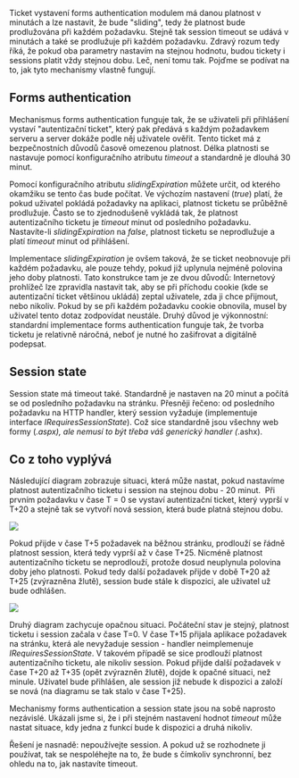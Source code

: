 <!-- dcterms:identifier = aspnetcz#184 -->
<!-- dcterms:title = Forms authentication a session state - proč nejsou synchronní? -->
<!-- dcterms:abstract = Ticket vystavení forms authentication modulem má danou platnost v minutách a lze nastavit, že bude "sliding", tedy že platnost bude prodlužována při každém požadavku. Stejně tak session timeout se udává v minutách a také se prodlužuje při každém požadavku. Zdravý rozum tedy říká, že pokud oba parametry nastavím na stejnou hodnotu, budou tickety i sessions platit vždy stejnou dobu. Leč, není tomu tak. Pojďme se podívat na to, jak tyto mechanismy vlastně fungují. -->
<!-- np9:categoryId = 1 -->
<!-- x4w:category = IT -->
<!-- np9:authorId = 1 -->
<!-- np9:authorEmail = michal.valasek@altairis.cz -->
<!-- dcterms:creator = Michal Altair Valášek -->
<!-- dcterms:created = 2008-02-16T13:55:53.117+01:00 -->
<!-- dcterms:date = 2008-02-16T13:55:53.117+01:00 -->

Ticket vystavení forms authentication modulem má danou platnost v minutách a lze nastavit, že bude "sliding", tedy že platnost bude prodlužována při každém požadavku. Stejně tak session timeout se udává v minutách a také se prodlužuje při každém požadavku. Zdravý rozum tedy říká, že pokud oba parametry nastavím na stejnou hodnotu, budou tickety i sessions platit vždy stejnou dobu. Leč, není tomu tak. Pojďme se podívat na to, jak tyto mechanismy vlastně fungují.

## Forms authentication

Mechanismus forms authentication funguje tak, že se uživateli při přihlášení vystaví "autentizační ticket", který pak předává s každým požadavkem serveru a server dokáže podle něj uživatele ověřit. Tento ticket má z bezpečnostních důvodů časově omezenou platnost. Délka platnosti se nastavuje pomocí konfiguračního atributu *timeout* a standardně je dlouhá 30 minut. 

Pomocí konfiguračního atributu *slidingExpiration* můžete určit, od kterého okamžiku se tento čas bude počítat. Ve výchozím nastavení (*true*) platí, že pokud uživatel pokládá požadavky na aplikaci, platnost ticketu se průběžně prodlužuje. Často se to zjednodušeně vykládá tak, že platnost autentizačního ticketu je *timeout* minut od posledního požadavku. Nastavíte-li *slidingExpiration* na *false*, platnost ticketu se neprodlužuje a platí *timeout* minut od přihlášení.

Implementace *slidingExpiration* je ovšem taková, že se ticket neobnovuje při každém požadavku, ale pouze tehdy, pokud již uplynula nejméně polovina jeho doby platnosti. Tato konstrukce tam je ze dvou důvodů: Internetový prohlížeč lze zpravidla nastavit tak, aby se při příchodu cookie (kde se autentizační ticket většinou ukládá) zeptal uživatele, zda ji chce přijmout, nebo nikoliv. Pokud by se při každém požadavku cookie obnovila, musel by uživatel tento dotaz zodpovídat neustále. Druhý důvod je výkonnostní: standardní implementace forms authentication funguje tak, že tvorba ticketu je relativně náročná, neboť je nutné ho zašifrovat a digitálně podepsat.

## Session state

Session state má timeout také. Standardně je nastaven na 20 minut a počítá se od posledního požadavku na stránku. Přesněji řečeno: od posledního požadavku na HTTP handler, který session vyžaduje (implementuje interface *IRequiresSessionState*). Což sice standardně jsou všechny web formy (*.aspx), ale nemusí to být třeba váš generický handler (*.ashx).

## Co z toho vyplývá

Následující diagram zobrazuje situaci, která může nastat, pokud nastavíme platnost autentizačního ticketu i session na stejnou dobu - 20 minut.  Při prvním požadavku v čase T = 0 se vystaví autentizační ticket, který vyprší v T+20 a stejně tak se vytvoří nová session, která bude platná stejnou dobu.

![](https://www.cdn.altairis.cz/Blog/2008/20080216-20080216-AuthMissing_3.png) 

Pokud přijde v čase T+5 požadavek na běžnou stránku, prodlouží se řádně platnost session, která tedy vyprší až v čase T+25. Nicméně platnost autentizačního ticketu se neprodlouží, protože dosud neuplynula polovina doby jeho platnosti. Pokud tedy další požadavek přijde v době T+20 až T+25 (zvýrazněna žlutě), session bude stále k dispozici, ale uživatel už bude odhlášen.

![](https://www.cdn.altairis.cz/Blog/2008/20080216-20080216-SessionMissing_3.png) 

Druhý diagram zachycuje opačnou situaci. Počáteční stav je stejný, platnost ticketu i session začala v čase T=0. V čase T+15 přijala aplikace požadavek na stránku, která ale nevyžaduje session - handler neimplemenuje *IRequiresSessionState*. V takovém případě se sice prodlouží platnost autentizačního ticketu, ale nikoliv session. Pokud přijde další požadavek v čase T+20 až T+35 (opět zvýrazněn žlutě), dojde k opačné situaci, než minule. Uživatel bude přihlášen, ale session již nebude k dispozici a založí se nová (na diagramu se tak stalo v čase T+25).

Mechanismy forms authentication a session state jsou na sobě naprosto nezávislé. Ukázali jsme si, že i při stejném nastavení hodnot *timeout* může nastat situace, kdy jedna z funkcí bude k dispozici a druhá nikoliv.

Řešení je nasnadě: nepoužívejte session. A pokud už se rozhodnete ji používat, tak se nespoléhejte na to, že bude s čímkoliv synchronní, bez ohledu na to, jak nastavíte timeout.